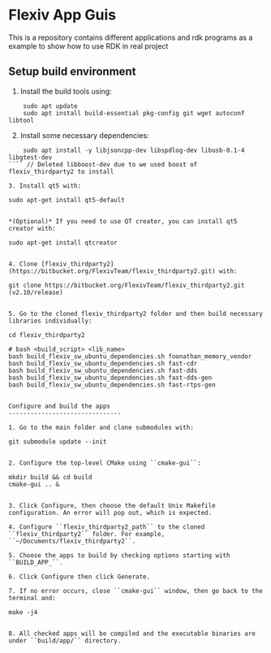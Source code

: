 Flexiv App Guis
===============

This is a repository contains different applications and rdk programs as a example to show how to use RDK in real project

Setup build environment
-----------------------

1. Install the build tools using:

````
    sudo apt update
    sudo apt install build-essential pkg-config git wget autoconf libtool
````

2. Install some necessary dependencies:

````
    sudo apt install -y libjsoncpp-dev libspdlog-dev libusb-0.1-4 libgtest-dev
```` // Deleted libboost-dev due to we used boost of flexiv_thirdparty2 to install

3. Install qt5 with:

````
    sudo apt-get install qt5-default
````

*(Optional)* If you need to use QT creator, you can install qt5 creator with:

````
    sudo apt-get install qtcreator
````

4. Clone [flexiv_thirdparty2](https://bitbucket.org/FlexivTeam/flexiv_thirdparty2.git) with:

````
    git clone https://bitbucket.org/FlexivTeam/flexiv_thirdparty2.git (v2.10/release)
````

5. Go to the cloned flexiv_thirdparty2 folder and then build necessary libraries individually:

````
    cd flexiv_thirdparty2

    # bash <build_script> <lib_name>
    bash build_flexiv_sw_ubuntu_dependencies.sh foonathan_memory_vendor
    bash build_flexiv_sw_ubuntu_dependencies.sh fast-cdr
    bash build_flexiv_sw_ubuntu_dependencies.sh fast-dds
    bash build_flexiv_sw_ubuntu_dependencies.sh fast-dds-gen
    bash build_flexiv_sw_ubuntu_dependencies.sh fast-rtps-gen
````

Configure and build the apps
-------------------------------

1. Go to the main folder and clone submodules with:

````
    git submodule update --init
````

2. Configure the top-level CMake using ``cmake-gui``:

````
    mkdir build && cd build
    cmake-gui .. &
````

3. Click Configure, then choose the default Unix Makefile configuration. An error will pop out, which is expected.

4. Configure ``flexiv_thirdparty2_path`` to the cloned ``flexiv_thirdparty2`` folder. For example, ``~/Documents/flexiv_thirdparty2``.

5. Choose the apps to build by checking options starting with ``BUILD_APP_``.

6. Click Configure then click Generate.

7. If no error occurs, close ``cmake-gui`` window, then go back to the terminal and:

````
    make -j4
````

8. All checked apps will be compiled and the executable binaries are under ``build/app/`` directory.
